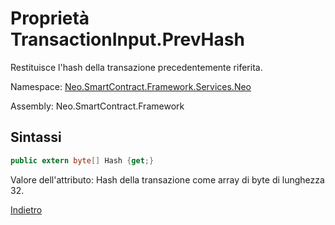 # Proprietà TransactionInput.PrevHash 

Restituisce l'hash della transazione precedentemente riferita.

Namespace: [Neo.SmartContract.Framework.Services.Neo](../../neo.md)

Assembly: Neo.SmartContract.Framework

## Sintassi

```c#
public extern byte[] Hash {get;}
```

Valore dell'attributo: Hash della transazione come array di byte di lunghezza 32.



[Indietro](../TransactionInput.md)
